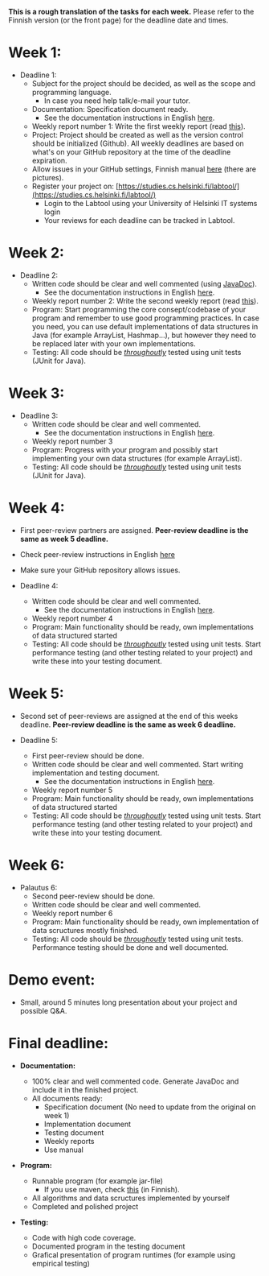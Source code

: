 **This is a rough translation of the tasks for each week.**
Please refer to the Finnish version (or the front page) for the deadline date and times.

# Week 1:

* Deadline 1:
    * Subject for the project should be decided, as well as the scope and programming language.
        * In case you need help talk/e-mail your tutor.
    * Documentation: Specification document ready.
        * See the documentation instructions in English [here](/sivut/dokumentaatio_EN.md).
    * Weekly report number 1: Write the first weekly report (read [this](/sivut/palautukset_EN.md)).
    * Project: Project should be created as well as the version control should be initialized (Github). All weekly deadlines are based on what's on your GitHub repository at the time of the deadline expiration.
    * Allow issues in your GitHub settings, Finnish manual [here](/sivut/issuet.md) (there are pictures).
    * Register your project on: [https://studies.cs.helsinki.fi/labtool/](https://studies.cs.helsinki.fi/labtool/)
        * Login to the Labtool using your University of Helsinki IT systems login
        * Your reviews for each deadline can be tracked in Labtool.

# Week 2:

* Deadline 2:
    * Written code should be clear and well commented (using [JavaDoc](https://en.wikipedia.org/wiki/Javadoc)).
        * See the documentation instructions in English [here](/sivut/dokumentaatio_EN.md).
    * Weekly report number 2: Write the second weekly report (read [this](/sivut/palautukset_EN.md)).
    * Program: Start programming the core consept/codebase of your program and remember to use good programming practices. In case you need, you can use default implementations of data structures in Java (for example ArrayList, Hashmap...), but however they need to be replaced later with your own implementations.
    * Testing: All code should be [_throughoutly_](https://en.wikipedia.org/wiki/Code_coverage) tested using unit tests (JUnit for Java).

# Week 3:

* Deadline 3:
    * Written code should be clear and well commented.
        * See the documentation instructions in English [here](/sivut/dokumentaatio_EN.md).
    * Weekly report number 3
    * Program: Progress with your program and possibly start implementing your own data structures (for example ArrayList).
    * Testing: All code should be [_throughoutly_](https://en.wikipedia.org/wiki/Code_coverage) tested using unit tests (JUnit for Java).

# Week 4:

* First peer-review partners are assigned. **Peer-review deadline is the same as week 5 deadline.**
* Check peer-review instructions in English [here](/sivut/vertaisarvioinnit_EN.md)
* Make sure your GitHub repository allows issues.

* Deadline 4:
    *  Written code should be clear and well commented.
        * See the documentation instructions in English [here](/sivut/dokumentaatio_EN.md).
    * Weekly report number 4
    * Program: Main functionality should be ready, own implementations of data structured started
    * Testing: All code should be [_throughoutly_](https://en.wikipedia.org/wiki/Code_coverage) tested using unit tests. Start performance testing (and other testing related to your project) and write these into your testing document.

# Week 5:

* Second set of peer-reviews are assigned at the end of this weeks deadline. **Peer-review deadline is the same as week 6 deadline.**

* Deadline 5: 
   * First peer-review should be done.
   *  Written code should be clear and well commented. Start writing implementation and testing document. 
        * See the documentation instructions in English [here](/sivut/dokumentaatio_EN.md).
   * Weekly report number 5
   * Program: Main functionality should be ready, own implementations of data structured started
   * Testing: All code should be [_throughoutly_](https://en.wikipedia.org/wiki/Code_coverage) tested using unit tests. Start performance testing (and other testing related to your project) and write these into your testing document.

# Week 6:

* Palautus 6:
   * Second peer-review should be done.
   *  Written code should be clear and well commented.
   * Weekly report number 6
   * Program: Main functionality should be ready, own implementation of data scructures mostly finished.
   * Testing: All code should be [_throughoutly_](https://en.wikipedia.org/wiki/Code_coverage) tested using unit tests. Performance testing should be done and well documented.

# Demo event:

* Small, around 5 minutes long presentation about your project and possible Q&A.


# Final deadline: 
* **Documentation:**
    * 100% clear and well commented code. Generate JavaDoc and include it in the finished project.
    * All documents ready:
         * Specification document (No need to update from the original on week 1)
         * Implementation document
         * Testing document
         * Weekly reports
         * Use manual

* **Program:**
    * Runnable program (for example jar-file)
        * If you use maven, check [this](https://github.com/javaLabra/Javalabra2017-6/blob/master/ohjeet/Deadline-6.md) (in Finnish).
    * All algorithms and data scructures implemented by yourself
    * Completed and polished project

* **Testing:**
    * Code with high code coverage.
    * Documented program in the testing document
    * Grafical presentation of program runtimes (for example using empirical testing)
